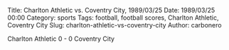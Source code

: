 Title: Charlton Athletic vs. Coventry City, 1989/03/25
Date: 1989/03/25 00:00
Category: sports
Tags: football, football scores, Charlton Athletic, Coventry City
Slug: charlton-athletic-vs-coventry-city
Author: carbonero


Charlton Athletic 0 - 0 Coventry City

